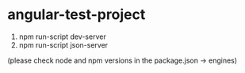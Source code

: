 # angular-test-project

1) npm run-script dev-server
2) npm run-script json-server

(please check node and npm versions in the package.json -> engines)

